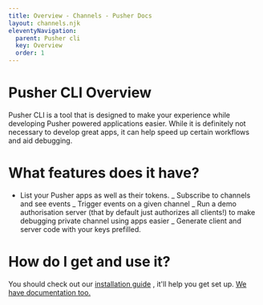 ```yaml
---
title: Overview - Channels - Pusher Docs
layout: channels.njk
eleventyNavigation:
  parent: Pusher cli
  key: Overview
  order: 1
---
```


# Pusher CLI Overview

Pusher CLI is a tool that is designed to make your experience while developing Pusher powered applications easier. While it is definitely not necessary to develop great apps, it can help speed up certain workflows and aid debugging.

# What features does it have?

- List your Pusher apps as well as their tokens. _ Subscribe to channels and see events _ Trigger events on a given channel _ Run a demo authorisation server (that by default just authorizes all clients!) to make debugging private channel using apps easier _ Generate client and server code with your keys prefilled.

# How do I get and use it?

You should check out our [installation guide](/docs/channels/pusher_cli/installation) , it'll help you get set up. [ We have documentation too. ](/docs/channels/pusher_cli/documentation)
